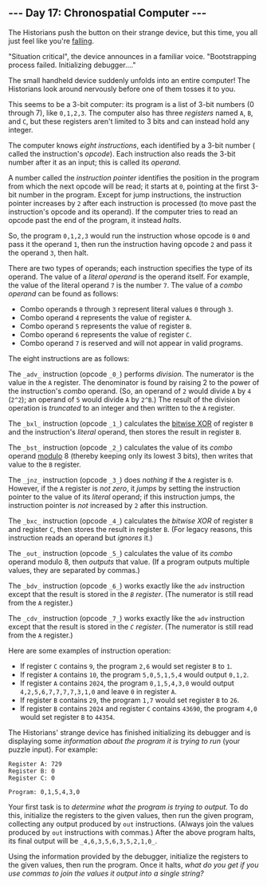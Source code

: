 ## --- Day 17: Chronospatial Computer ---

The Historians push the button on their strange device, but this time, you all
just feel like you're  [falling](https://adventofcode.com/2018/day/6).

"Situation critical", the device announces in a familiar voice. "Bootstrapping
process failed. Initializing debugger...."

The small handheld device suddenly unfolds into an entire computer! The
Historians look around nervously before one of them tosses it to you.

This seems to be a 3-bit computer: its program is a list of 3-bit numbers (0
through 7), like  `0,1,2,3`. The computer also has three  _registers_  named
`A`,  `B`, and  `C`, but these registers aren't limited to 3 bits and can
instead hold any integer.

The computer knows  _eight instructions_, each identified by a 3-bit number (
called the instruction's  _opcode_). Each instruction also reads the 3-bit
number after it as an input; this is called its  _operand_.

A number called the  _instruction pointer_  identifies the position in the
program from which the next opcode will be read; it starts at  `0`, pointing at
the first 3-bit number in the program. Except for jump instructions, the
instruction pointer increases by  `2`  after each instruction is processed (to
move past the instruction's opcode and its operand). If the computer tries to
read an opcode past the end of the program, it instead  _halts_.

So, the program  `0,1,2,3`  would run the instruction whose opcode is  `0`  and
pass it the operand  `1`, then run the instruction having opcode  `2`  and pass
it the operand  `3`, then halt.

There are two types of operands; each instruction specifies the type of its
operand. The value of a  _literal operand_  is the operand itself. For example,
the value of the literal operand  `7`  is the number  `7`. The value of a
_combo operand_  can be found as follows:

- Combo operands  `0`  through  `3`  represent literal values  `0`  through
  `3`.
- Combo operand  `4`  represents the value of register  `A`.
- Combo operand  `5`  represents the value of register  `B`.
- Combo operand  `6`  represents the value of register  `C`.
- Combo operand  `7`  is reserved and will not appear in valid programs.

The eight instructions are as follows:

The  `_adv_`  instruction (opcode  `_0_`) performs  _division_. The numerator is
the value in the  `A`  register. The denominator is found by raising 2 to the
power of the instruction's  _combo_  operand. (So, an operand of  `2`  would
divide  `A`  by  `4`  (`2^2`); an operand of  `5`  would divide  `A`  by
`2^B`.) The result of the division operation is  _truncated_  to an integer and
then written to the  `A`  register.

The  `_bxl_`  instruction (opcode  `_1_`) calculates
the  [bitwise XOR](https://en.wikipedia.org/wiki/Bitwise_operation#XOR)  of
register  `B`  and the instruction's  _literal_  operand, then stores the result
in register  `B`.

The  `_bst_`  instruction (opcode  `_2_`) calculates the value of its  _combo_
operand  [modulo](https://en.wikipedia.org/wiki/Modulo)  8 (thereby keeping only
its lowest 3 bits), then writes that value to the  `B`  register.

The  `_jnz_`  instruction (opcode  `_3_`) does  _nothing_  if the  `A`  register
is  `0`. However, if the  `A`  register is  _not zero_, it  _jumps_  by setting
the instruction pointer to the value of its  _literal_  operand; if this
instruction jumps, the instruction pointer is  _not_  increased by  `2`  after
this instruction.

The  `_bxc_`  instruction (opcode  `_4_`) calculates the  _bitwise XOR_  of
register  `B`  and register  `C`, then stores the result in register  `B`. (For
legacy reasons, this instruction reads an operand but  _ignores_  it.)

The  `_out_`  instruction (opcode  `_5_`) calculates the value of its  _combo_
operand modulo 8, then  _outputs_  that value. (If a program outputs multiple
values, they are separated by commas.)

The  `_bdv_`  instruction (opcode  `_6_`) works exactly like the  `adv`
instruction except that the result is stored in the  _`B`  register_. (The
numerator is still read from the  `A`  register.)

The  `_cdv_`  instruction (opcode  `_7_`) works exactly like the  `adv`
instruction except that the result is stored in the  _`C`  register_. (The
numerator is still read from the  `A`  register.)

Here are some examples of instruction operation:

- If register  `C`  contains  `9`, the program  `2,6`  would set register  `B`
  to  `1`.
- If register  `A`  contains  `10`, the program  `5,0,5,1,5,4`  would output
  `0,1,2`.
- If register  `A`  contains  `2024`, the program  `0,1,5,4,3,0`  would output
  `4,2,5,6,7,7,7,7,3,1,0`  and leave  `0`  in register  `A`.
- If register  `B`  contains  `29`, the program  `1,7`  would set register  `B`
  to  `26`.
- If register  `B`  contains  `2024`  and register  `C`  contains  `43690`, the
  program  `4,0`  would set register  `B`  to  `44354`.

The Historians' strange device has finished initializing its debugger and is
displaying some  _information about the program it is trying to run_  (your
puzzle input). For example:

```
Register A: 729
Register B: 0
Register C: 0

Program: 0,1,5,4,3,0
```

Your first task is to  _determine what the program is trying to output_. To do
this, initialize the registers to the given values, then run the given program,
collecting any output produced by  `out`  instructions. (Always join the values
produced by  `out`  instructions with commas.) After the above program halts,
its final output will be  `_4,6,3,5,6,3,5,2,1,0_`.

Using the information provided by the debugger, initialize the registers to the
given values, then run the program. Once it halts,  _what do you get if you use
commas to join the values it output into a single string?_